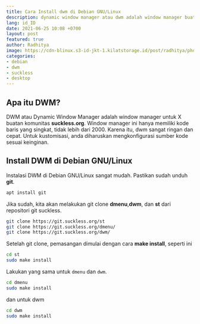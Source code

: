 ```yaml
---
title: Cara Install dwm di Debian GNU/Linux
description: dynamic window manager atau dwm adalah window manager buatan komunitas suckless.org
lang: id_ID
date: 2021-06-25 10:08 +0700
layout: post
featured: true
author: Radhitya
image: https://cdn-blinux.s3-id-jkt-1.kilatstorage.id/post/radhitya/photo_2021-06-25_10-12-51.jpg
categories:
- debian
- dwm
- suckless
- desktop
---
```

## Apa itu DWM?
DWM atau Dynamic Window Manager adalah window manager untuk X buatan komunitas **suckless.org**. Window manager ini hanya memiliki kode baris yang singkat, tidak lebih dari 2000. Karena itu, dwm sangat ringan dan cepat. Untuk kustomisasi, anda diharuskan mengkonfigurasi sumber kode sesuai keinginan.

## Install DWM di Debian GNU/Linux
Instalasi DWM di Debian GNU/Linux sangat mudah. Pastikan sudah unduh **git**.
```bash
apt install git
```
Jika sudah, kita akan melakukan git clone **dmenu**,**dwm**, dan **st** dari repositori git suckless.
```bash
git clone https://git.suckless.org/st
git clone https://git.suckless.org/dmenu/
git clone https://git.suckless.org/dwm/
```
Setelah git clone, pemasangan dimulai dengan cara **make install**, seperti ini
```bash
cd st
sudo make install
```
Lakukan yang sama untuk `dmenu` dan `dwm`.
```bash
cd dmenu
sudo make install
```
dan untuk dwm
```bash
cd dwm
sudo make install
```
